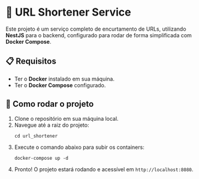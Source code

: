 <!DOCTYPE html>
<html lang="en">
<head>
    <meta charset="UTF-8">
    <meta name="viewport" content="width=device-width, initial-scale=1.0">
</head>
<body>
    <h1>🌟 URL Shortener Service</h1>
    <p>
        Este projeto é um serviço completo de encurtamento de URLs, utilizando <strong>NestJS</strong> para o backend, 
        configurado para rodar de forma simplificada com <strong>Docker Compose</strong>.
    </p>
    <h2>📋 Requisitos</h2>
    <ul>
        <li>Ter o <strong>Docker</strong> instalado em sua máquina.</li>
        <li>Ter o <strong>Docker Compose</strong> configurado.</li>
    </ul>
    <h2>🚀 Como rodar o projeto</h2>
    <ol>
        <li>Clone o repositório em sua máquina local.</li>
        <li>Navegue até a raiz do projeto:</li>
        <pre><code>cd url_shortener</code></pre>
        <li>Execute o comando abaixo para subir os containers:</li>
        <pre><code>docker-compose up -d</code></pre>
        <li>Pronto! O projeto estará rodando e acessível em <code>http://localhost:8080</code>.</li>
    </ol>
</body>
</html>
